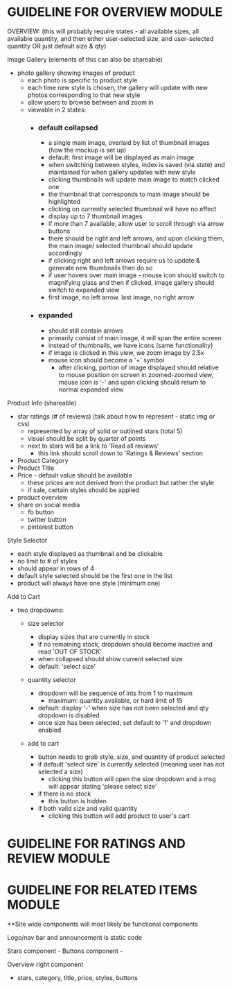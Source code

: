 
# GUIDELINE FOR OVERVIEW MODULE

OVERVIEW:
(this will probably require states - all available sizes, all available quantity, and then either user-selected size, and user-selected quantity OR just default size & qty)

Image Gallery (elements of this can also be shareable)
  - photo gallery showing images of product
    - each photo is specific to product style
    - each time new style is chosen, the gallery will update with new photos corresponding to that new style
    - allow users to browse between and zoom in
    - viewable in 2 states:
      - ### default collapsed
        - a single main image, overlaid by list of thumbnail images (how the mockup is set up)
        - default: first image will be displayed as main image
        - when switching between styles, index is saved (via state) and maintained for when gallery updates with new style
        - clicking thumbnails will update main image to match clicked one
        - the thumbnail that corresponds to main image should be highlighted
        - clicking on currently selected thumbnail will have no effect
        - display up to 7 thumbnail images
        - if more than 7 available, allow user to scroll through via arrow buttons
        - there should be right and left arrows, and upon clicking them, the main image/ selected thumbnail should update accordingly
        - if clicking right and left arrows require us to update & generate new thumbnails then do so
        - if user hovers over main image - mouse icon should switch to magnifying glass and then if clicked, image gallery should switch to expanded view
        - first image, no left arrow. last image, no right arrow
      - ### expanded
        - should still contain arrows
        - primarily consist of main image, it will span the entire screen
        - instead of thumbnails, we have icons (same functionality)
        - if image is clicked in this view, we zoom image by 2.5x
        - mouse icon should become a '+' symbol
          - after clicking, portion of image displayed should relative to mouse position on screen
          in zoomed-zoomed view, mouse icon is '-' and upon clicking should return to normal expanded view

Product Info (shareable)
  - star ratings (# of reviews) (talk about how to represent - static img or css)
    - represented by array of solid or outlined stars (total 5)
    - visual should be split by quarter of points
    - next to stars will be a link to 'Read all reviews'
      - this link should scroll down to 'Ratings & Reviews' section
  - Product Category
  - Product Title
  - Price - default value should be available
    - these prices are not derived from the product but rather the style
    - if sale, certain styles should be applied
  - product overview
  - share on social media
    - fb button
    - twitter button
    - pinterest button


Style Selector
  - each style displayed as thumbnail and be clickable
  - no limit to # of styles
  - should appear in rows of 4
  - default style selected should be the first one in the list
  - product will always have one style (minimum one)


Add to Cart
  - two dropdowns:
    - size selector
      - display sizes that are currently in stock
      - if no remaining stock, dropdown should become inactive and read 'OUT OF STOCK'
      - when collapsed should show current selected size
      - default: 'select size'

    - quantity selector
      - dropdown will be sequence of ints from 1 to maximum
        - maximum: quantity available, or hard limit of 15
      - default: display '-' when size has not been selected and qty dropdown is disabled
      - once size has been selected, set default to '1' and dropdown enabled

    - add to cart
      - button needs to grab style, size, and quantity of product selected
      - if default 'select size' is currently selected (meaning user has not selected a size)
        - clicking this button will open the size dropdown and a msg will appear stating 'please select size'
      - if there is no stock
          - this button is hidden
      - if both valid size and valid quantity
        - clicking this button will add product to user's cart

# GUIDELINE FOR RATINGS AND REVIEW MODULE



# GUIDELINE FOR RELATED ITEMS MODULE


**Site wide components will most likely be functional components




Logo/nav bar and announcement is static code

Stars component -
Buttons component -

Overview right component
  - stars, category, title, price, styles, buttons